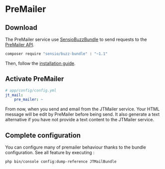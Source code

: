 # PreMailer

## Download

The PreMailer service use [SensioBuzzBundle](https://github.com/sensiolabs/SensioBuzzBundle) to send requests to the [PreMailer API](http://premailer.dialect.ca/api).

```bash
composer require "sensio/buzz-bundle" : "~1.1"
```

Then, follow the [installation guide](https://github.com/sensiolabs/SensioBuzzBundle).


## Activate PreMailer

```yaml
# app/config/config.yml
jt_mail:
    pre_mailer: ~
```

From now, when you send and email from the JTMailer service. Your HTML message will be edit by PreMailer before being send.
It also generate a text alternative if you have not provide a text content to the JTMailer service.

## Complete configuration

You can configure many of premailer behaviour thanks to the bundle configuration.
See all feature by executing :

```bash
php bin/console config:dump-reference JTMailBundle
```

